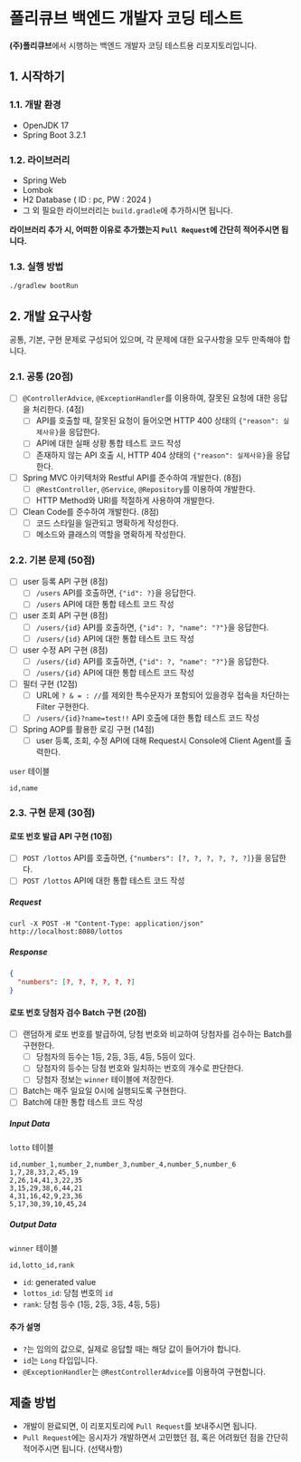 # 폴리큐브 백엔드 개발자 코딩 테스트

**(주)폴리큐브**에서 시행하는 백엔드 개발자 코딩 테스트용 리포지토리입니다.

## 1. 시작하기

### 1.1. 개발 환경

- OpenJDK 17
- Spring Boot 3.2.1

### 1.2. 라이브러리

- Spring Web
- Lombok
- H2 Database ( ID : pc, PW : 2024 )
- 그 외 필요한 라이브러리는 `build.gradle`에 추가하시면 됩니다.

**라이브러리 추가 시, 어떠한 이유로 추가했는지 `Pull Request`에 간단히 적어주시면 됩니다.**

### 1.3. 실행 방법

```shell
./gradlew bootRun
```

## 2. 개발 요구사항

공통, 기본, 구현 문제로 구성되어 있으며, 각 문제에 대한 요구사항을 모두 만족해야 합니다.

### 2.1. 공통 (20점)

- [ ] `@ControllerAdvice`, `@ExceptionHandler`를 이용하여, 잘못된 요청에 대한 응답을 처리한다. (4점)
  - [ ] API를 호출할 때, 잘못된 요청이 들어오면 HTTP 400 상태의 `{"reason": 실제사유}`을 응답한다.
  - [ ] API에 대한 실패 상황 통합 테스트 코드 작성
  - [ ] 존재하지 않는 API 호출 시, HTTP 404 상태의 `{"reason": 실제사유}`을 응답한다.
- [ ] Spring MVC 아키텍처와 Restful API를 준수하여 개발한다. (8점)
  - [ ] `@RestController`, `@Service`, `@Repository`를 이용하여 개발한다.
  - [ ] HTTP Method와 URI를 적절하게 사용하여 개발한다.
- [ ] Clean Code를 준수하여 개발한다. (8점)
  - [ ] 코드 스타일을 일관되고 명확하게 작성한다.
  - [ ] 메소드와 클래스의 역할을 명확하게 작성한다.

### 2.2. 기본 문제 (50점)

- [ ] user 등록 API 구현 (8점)
  - [ ] `/users` API를 호출하면, `{"id": ?}`을 응답한다.
  - [ ] `/users` API에 대한 통합 테스트 코드 작성
- [ ] user 조회 API 구현 (8점)
  - [ ] `/users/{id}` API를 호출하면, `{"id": ?, "name": "?"}`을 응답한다.
  - [ ] `/users/{id}` API에 대한 통합 테스트 코드 작성
- [ ] user 수정 API 구현 (8점)
  - [ ] `/users/{id}` API를 호출하면, `{"id": ?, "name": "?"}`을 응답한다.
  - [ ] `/users/{id}` API에 대한 통합 테스트 코드 작성
- [ ] 필터 구현 (12점)
  - [ ] URL에 `? & = : //`를 제외한 특수문자가 포함되어 있을경우 접속을 차단하는 Filter 구현한다.
  - [ ] `/users/{id}?name=test!!` API 호출에 대한 통합 테스트 코드 작성
- [ ] Spring AOP를 활용한 로깅 구현 (14점)
  - [ ] user 등록, 조회, 수정 API에 대해 Request시 Console에 Client Agent를 출력한다.

`user` 테이블

```csv
id,name
```

### 2.3. 구현 문제 (30점)

#### 로또 번호 발급 API 구현 (10점)

- [ ] `POST /lottos` API를 호출하면, `{"numbers": [?, ?, ?, ?, ?, ?]}`을 응답한다.
- [ ] `POST /lottos` API에 대한 통합 테스트 코드 작성

##### Request

```shell
curl -X POST -H "Content-Type: application/json" http://localhost:8080/lottos
```

##### Response

```json
{
  "numbers": [?, ?, ?, ?, ?, ?]
}
```

#### 로또 번호 당첨자 검수 Batch 구현 (20점)

- [ ] 랜덤하게 로또 번호를 발급하여, 당첨 번호와 비교하여 당첨자를 검수하는 Batch를 구현한다.
  - [ ] 당첨자의 등수는 1등, 2등, 3등, 4등, 5등이 있다.
  - [ ] 당첨자의 등수는 당첨 번호와 일치하는 번호의 개수로 판단한다.
  - [ ] 당첨자 정보는 `winner` 테이블에 저장한다.
- [ ] Batch는 매주 일요일 0시에 실행되도록 구현한다.
- [ ] Batch에 대한 통합 테스트 코드 작성

##### Input Data

`lotto` 테이블

```csv
id,number_1,number_2,number_3,number_4,number_5,number_6
1,7,28,33,2,45,19
2,26,14,41,3,22,35
3,15,29,38,6,44,21
4,31,16,42,9,23,36
5,17,30,39,10,45,24
```

##### Output Data

`winner` 테이블

```csv
id,lotto_id,rank
```

- `id`: generated value
- `lottos_id`: 당첨 번호의 `id`
- `rank`: 당첨 등수 (1등, 2등, 3등, 4등, 5등)

#### 추가 설명

- `?`는 임의의 값으로, 실제로 응답할 때는 해당 값이 들어가야 합니다.
- `id`는 `Long` 타입입니다.
- `@ExceptionHandler`는 `@RestControllerAdvice`를 이용하여 구현합니다.

## 제출 방법

- 개발이 완료되면, 이 리포지토리에 `Pull Request`를 보내주시면 됩니다.
- `Pull Request`에는 응시자가 개발하면서 고민했던 점, 혹은 어려웠던 점을 간단히 적어주시면 됩니다. (선택사항)
